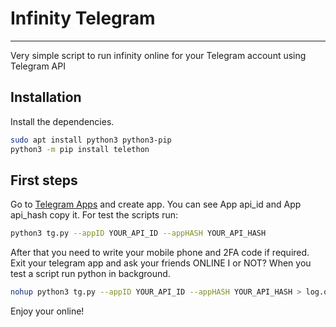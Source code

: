 # Infinity Telegram
___
Very simple script to run infinity online for your Telegram account using Telegram API

## Installation

Install the dependencies.

```sh
sudo apt install python3 python3-pip
python3 -m pip install telethon
```
## First steps
Go to [Telegram Apps](https://my.telegram.org/) and create app.
You can see App api_id and App api_hash copy it.
For test the scripts run:
```sh
python3 tg.py --appID YOUR_API_ID --appHASH YOUR_API_HASH
```
After that you need to write your mobile phone and 2FA code if required.
Exit your telegram app and ask your friends ONLINE I or NOT?
When you test a script run python in background.
```sh
nohup python3 tg.py --appID YOUR_API_ID --appHASH YOUR_API_HASH > log.out &
```
Enjoy your online!
